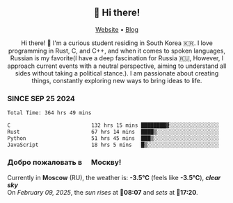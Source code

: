 <h2 align="center">👋 Hi there!</h2>
<p align="center">
  <a href="https://urdekcah.ru">Website</a> •
  <a href="https://urdekcah.blog">Blog</a>
</p>

<p align="center">
  Hi there! 👋 I'm a curious student residing in South Korea 🇰🇷. I love programming in Rust, C, and C++, and when it comes to spoken languages, Russian is my favorite(I have a deep fascination for Russia 🇷🇺, However, I approach current events with a neutral perspective, aiming to understand all sides without taking a political stance.). I am passionate about creating things, constantly exploring new ways to bring ideas to life.
</p>

### SINCE SEP 25 2024
<!--START_SECTION:waka-->
<!--LAST_WAKA_UPDATE:2025-02-08 18:25:23-->
```txt
Total Time: 364 hrs 49 mins

C                          132 hrs 15 mins ████████▓░░░░░░░░░░░░░░░░   35.33 %
Rust                       67 hrs 14 mins  ████▒░░░░░░░░░░░░░░░░░░░░   17.96 %
Python                     51 hrs 45 mins  ███▒░░░░░░░░░░░░░░░░░░░░░   13.83 %
JavaScript                 18 hrs 5 mins   █▒░░░░░░░░░░░░░░░░░░░░░░░   04.83 %
```
<!--END_SECTION:waka-->

<h3>Добро пожаловать в <img src="https://cdn-icons-png.flaticon.com/512/197/197408.png" width="13"/> Москву!</h3>

<!--START_SECTION:weather:moscow-->
<!--LAST_WEATHER_UPDATE:2025-02-09 06:26:49-->
Currently in **Moscow** (RU), the weather is: **-3.5°C** (feels like **-3.5°C**), ***clear sky***<br/>
On *February 09, 2025*, the *sun rises* at 🌅**08:07** and *sets* at 🌇**17:20**.
<!--END_SECTION:weather-->
